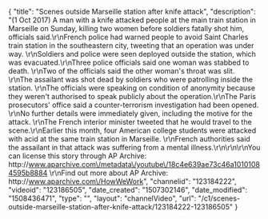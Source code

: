 {
    "title": "Scenes outside Marseille station after knife attack",
    "description": "(1 Oct 2017) A man with a knife attacked people at the main train station in Marseille on Sunday, killing two women before soldiers fatally shot him, officials said.\r\nFrench police had warned people to avoid Saint Charles train station in the southeastern city, tweeting that an operation was under way. \r\nSoldiers and police were seen deployed outside the station, which was evacuated.\r\nThree police officials said one woman was stabbed to death. \r\nTwo of the officials said the other woman's throat was slit. \r\nThe assailant was shot dead by soldiers who were patrolling inside the station. \r\nThe officials were speaking on condition of anonymity because they weren't authorised to speak publicly about the operation.\r\nThe Paris prosecutors' office said a counter-terrorism investigation had been opened. \r\nNo further details were immediately given, including the motive for the attack. \r\nThe French interior minister tweeted that he would travel to the scene.\r\nEarlier this month, four American college students were attacked with acid at the same train station in Marseille. \r\nFrench authorities said the assailant in that attack was suffering from a mental illness.\r\n\r\n\r\nYou can license this story through AP Archive: http:\/\/www.aparchive.com\/metadata\/youtube\/18c4e639ae73c46a10101084595b8884 \r\nFind out more about AP Archive: http:\/\/www.aparchive.com\/HowWeWork",
    "channelid": "123184222",
    "videoid": "123186505",
    "date_created": "1507302146",
    "date_modified": "1508436471",
    "type": "",
    "layout": "channelVideo",
    "url": "\/c1\/scenes-outside-marseille-station-after-knife-attack\/123184222-123186505"
}